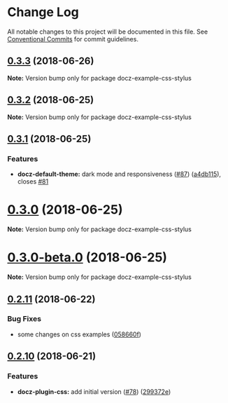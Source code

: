 # Change Log

All notable changes to this project will be documented in this file.
See [Conventional Commits](https://conventionalcommits.org) for commit guidelines.

<a name="0.3.3"></a>
## [0.3.3](https://github.com/pedronauck/docz/compare/v0.3.2...v0.3.3) (2018-06-26)




**Note:** Version bump only for package docz-example-css-stylus

<a name="0.3.2"></a>
## [0.3.2](https://github.com/pedronauck/docz/compare/v0.3.1...v0.3.2) (2018-06-25)




**Note:** Version bump only for package docz-example-css-stylus

<a name="0.3.1"></a>
## [0.3.1](https://github.com/pedronauck/docz/compare/v0.2.11...v0.3.1) (2018-06-25)


### Features

* **docz-default-theme:** dark mode and responsiveness ([#87](https://github.com/pedronauck/docz/issues/87)) ([a4db115](https://github.com/pedronauck/docz/commit/a4db115)), closes [#81](https://github.com/pedronauck/docz/issues/81)




<a name="0.3.0"></a>
# [0.3.0](https://github.com/pedronauck/docz/compare/v0.3.0-beta.0...v0.3.0) (2018-06-25)




**Note:** Version bump only for package docz-example-css-stylus

<a name="0.3.0-beta.0"></a>
# [0.3.0-beta.0](https://github.com/pedronauck/docz/compare/v0.2.11...v0.3.0-beta.0) (2018-06-25)




**Note:** Version bump only for package docz-example-css-stylus

<a name="0.2.11"></a>
## [0.2.11](https://github.com/pedronauck/docz/compare/v0.2.10...v0.2.11) (2018-06-22)


### Bug Fixes

* some changes on css examples ([058660f](https://github.com/pedronauck/docz/commit/058660f))




<a name="0.2.10"></a>
## [0.2.10](https://github.com/pedronauck/docz/compare/v0.2.9...v0.2.10) (2018-06-21)


### Features

* **docz-plugin-css:** add initial version ([#78](https://github.com/pedronauck/docz/issues/78)) ([299372e](https://github.com/pedronauck/docz/commit/299372e))
